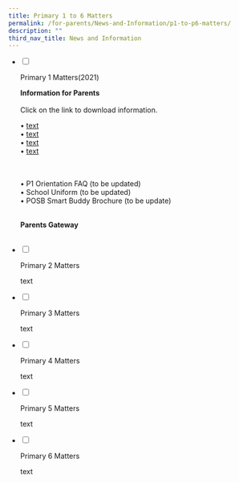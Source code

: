 ```yaml
---
title: Primary 1 to 6 Matters
permalink: /for-parents/News-and-Information/p1-to-p6-matters/
description: ""
third_nav_title: News and Information
---
```

<ul class="jekyllcodex_accordion">  
  
<li>  
  
<input type="checkbox" id="accordion1">  
  
<label for="accordion1">Primary 1 Matters(2021)</label>  
  
<div>  
  
<p>
<b> Information for Parents </b><br><br>
Click on the link to download information. <br>
	
• <a href="link">text</a>	<br>
• <a href="link">text</a>	<br>
• <a href="link">text</a>	<br>
• <a href="link">text</a>	<br><br><br>
	
• P1 Orientation FAQ (to be updated) <br>
• School Uniform (to be updated) <br>
• POSB Smart Buddy Brochure (to be update) <br><br>
	
<b> Parents Gateway </b><br><br>	
	
	
</p>  
  
</div>  
  
</li>  
<li>  
  
<input type="checkbox" id="accordion2">  
  
<label for="accordion2">Primary 2 Matters</label>  
  
<div>  
  
<p>
text
</p>  
  
</div>  
  
</li>  
  
<li>  
  
<input type="checkbox" id="accordion3">  
  
<label for="accordion3">Primary 3 Matters</label>  
  
<div>  
  
<p>
text	
  
</p>  
  
</div>  
  
</li>  
  
<li>  
  
<input type="checkbox" id="accordion4">  
  
<label for="accordion4">Primary 4 Matters</label>  
  
<div>  
  
<p>
text	
  
</p>  
  
</div>  
  
</li>  
	
<li>  
  
<input type="checkbox" id="accordion5">  
  
<label for="accordion5">Primary 5 Matters</label>  
  
<div>  
  
<p>
text	
  
</p>  
  
</div>  
  
</li>  
	
<li>  
  
<input type="checkbox" id="accordion6">  
  
<label for="accordion6">Primary 6 Matters</label>  
  
<div>  
  
<p>
text	
  
</p>  
  
</div>  
  
</li>  	
</ul>